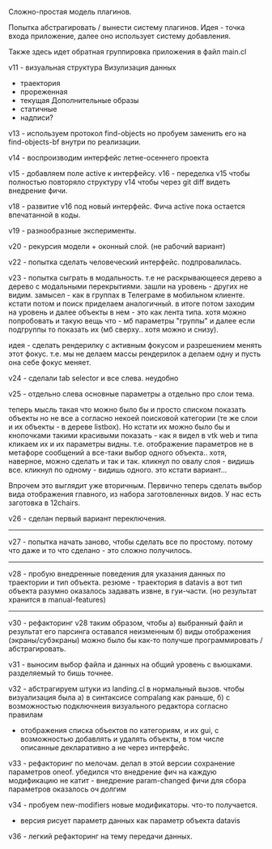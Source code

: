 Сложно-простая модель плагинов.

Попытка абстрагировать / вынести систему плагинов.
Идея - точка входа приложение, далее оно использует систему добавления.

Также здесь идет обратная группировка приложения в файл main.cl

v11 - визуальная структура
Визулизация данных
 - траектория
 - прореженная
 - текущая
Дополнительные образы
 - статичные
 - надписи?
 
v13 - используем протокол find-objects но пробуем заменить его на find-objects-bf внутри по реализации.

v14 - воспроизводим интерфейс летне-осеннего проекта

v15 - добавляем поле active к интерфейсу.
v16 - переделка v15 чтобы полностью повторяло структуру v14 чтобы через git diff видеть внедрение фичи.

v18 - развитие v16 под новый интерфейс. Фича active пока остается впечатанной в коды.

v19 - разнообразные эксперименты.

v20 - рекурсия модели + оконный слой.
(не рабочий вариант)

v22 - попытка сделать человеческий интерфейс.
подпровалилась.

v23 - попытка сыграть в модальность. т.е не раскрывающееся дерево а дерево с модальными перекрытиями.
зашли на уровень - других не видим. замысел - как в группах в Телеграме в мобильном клиенте.
кстати потом и поиск приделаем аналогичный.
в итоге потом заходим на уровень и далее объекты в нем - это как лента типа.
хотя можно попробовать и такую вещь что - мб параметры "группы" и далее если подгруппы то показать их
(мб сверху.. хотя можно и снизу).

идея - сделать рендерилку с активным фокусом и разрешением менять этот фокус. т.е. мы не делаем массы рендерилок а делаем одну и пусть она себе фокус меняет.

v24 - сделали tab selector и все слева. неудобно

v25 - отдельно слева основные параметры а отдельно про слои тема.

теперь мысль такая что можно было бы и просто списком показать объекты но не все а согласно некоей поисковой категории
(те же слои и их объекты - в дереве listbox). Но кстати их можно было бы и кнопочками такими красивыми показать - как я видел в vtk web
и типа кликаем их и их параметры видны. т.е. отображение параметров не в метафоре сообщений а все-таки выбор одного объекта.. хотя, наверное,
можно сделать и так и так. кликнул по овалу слоя - видишь все. кликнул по одному - видишь одного. это кстати вариант...

Впрочем это выглядит уже вторичным. Первично теперь сделать выбор вида отображения главного, из набора заготовленных видов. У нас есть заготовка в 12chairs.

v26 - сделан первый вариант переключения.

------

v27 - попытка начать заново, чтобы сделать все по простому. потому что даже и то что сделано - это сложно получилось.

-----
v28 - пробую внедренные поведения для указания данных по траектории и тип объекта.
резюме - траектория в datavis а вот тип объекта разумно оказалось задавать извне, в гуи-части. (но результат хранится в manual-features)

-------
v30 - рефакторинг v28 таким образом, чтобы 
а) выбранный файл и результат его парсинга оставался неизменным
б) виды отображения (экраны/субэкраны) можно было бы как-то получше программировать / абстрагировать.

v31 - выносим выбор файла и данных на общий уровень с вьюшками. разделяемый то бишь точнее.

v32 - абстрагируем штуки из landing.cl в нормальный вызов. чтобы визуализация была
а) в синтаксисе compalang как раньше, 
б) с возможностью подключнеия визуального редактора согласно правилам
- отображения списка объектов по категориям, и их gui, с возможностью добавлять и удалять объекты, в том числе описанные декларативно а не через интерфейс.

v33 - рефакторинг по мелочам.
делал в этой версии сохранение параметров oneof. убедился что внедрение фич на каждую модификацию не катит - внедрение param-changed фичи для сбора параметров оказалось оч долгим

v34 - пробуем new-modifiers новые модификаторы. что-то получается.
+ версия рисует параметр данных как параметр объекта datavis

v36 - легкий рефакторинг на тему передачи данных.